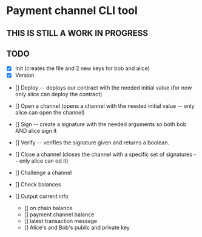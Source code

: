 # Payment channel CLI tool

## THIS IS STILL A WORK IN PROGRESS

## TODO

- [X] Init (creates the file and 2 new keys for bob and alice)
- [X] Version
- [] Deploy -- deploys our contract with the needed initial value (for now only alice can deploy the contract)
- [] Open a channel (opens a channel with the needed initial value -- only alice can open the channel)
- [] Sign -- create a signature with the needed arguments so both bob AND alice sign it
- [] Verify -- verifies the signature given and returns a boolean.
- [] Close a channel (closes the channel with a specific set of signatures -- only alice can od it)
- [] Challenge a channel
- [] Check balances
- [] Output current info

    - [] on chain balance
    - [] payment channel balance
    - [] latest transaction message
    - [] Alice's and Bob's public and private key